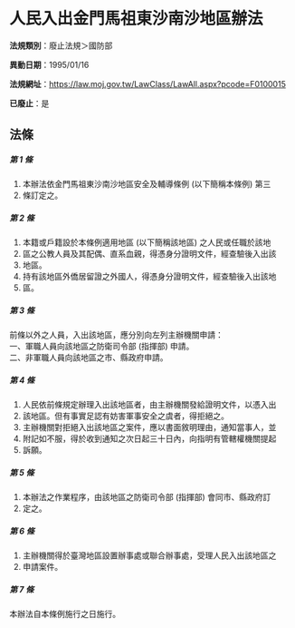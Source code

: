 # 人民入出金門馬祖東沙南沙地區辦法

**法規類別**：廢止法規＞國防部

**異動日期**：1995/01/16  

**法規網址**：https://law.moj.gov.tw/LawClass/LawAll.aspx?pcode=F0100015

**已廢止**：是



## 法條
##### 第 1 條
1. 本辦法依金門馬祖東沙南沙地區安全及輔導條例 (以下簡稱本條例) 第三
1. 條訂定之。

##### 第 2 條
1. 本籍或戶籍設於本條例適用地區 (以下簡稱該地區) 之人民或任職於該地
1. 區之公教人員及其配偶、直系血親，得憑身分證明文件，經查驗後入出該
1. 地區。
1. 持有該地區外僑居留證之外國人，得憑身分證明文件，經查驗後入出該地
1. 區。

##### 第 3 條
前條以外之人員，入出該地區，應分別向左列主辦機關申請：  
一、軍職人員向該地區之防衛司令部 (指揮部) 申請。  
二、非軍職人員向該地區之市、縣政府申請。

##### 第 4 條
1. 人民依前條規定辦理入出該地區者，由主辦機關發給證明文件，以憑入出
1. 該地區。但有事實足認有妨害軍事安全之虞者，得拒絕之。
1. 主辦機關對拒絕入出該地區之案件，應以書面敘明理由，通知當事人，並
1. 附記如不服，得於收到通知之次日起三十日內，向指明有管轄權機關提起
1. 訴願。

##### 第 5 條
1. 本辦法之作業程序，由該地區之防衛司令部 (指揮部) 會同市、縣政府訂
1. 定之。

##### 第 6 條
1. 主辦機關得於臺灣地區設置辦事處或聯合辦事處，受理人民入出該地區之
1. 申請案件。

##### 第 7 條
本辦法自本條例施行之日施行。



